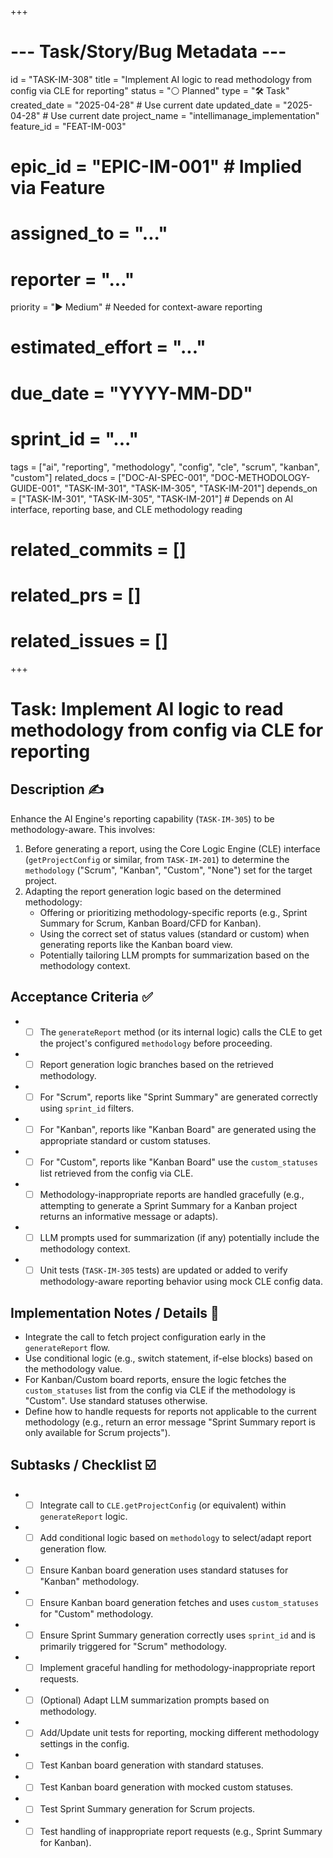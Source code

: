 +++
# --- Task/Story/Bug Metadata ---
id = "TASK-IM-308"
title = "Implement AI logic to read methodology from config via CLE for reporting"
status = "⚪️ Planned"
type = "🛠️ Task"
created_date = "2025-04-28" # Use current date
updated_date = "2025-04-28" # Use current date
project_name = "intellimanage_implementation"
feature_id = "FEAT-IM-003"
# epic_id = "EPIC-IM-001" # Implied via Feature
# assigned_to = "..."
# reporter = "..."
priority = "▶️ Medium" # Needed for context-aware reporting
# estimated_effort = "..."
# due_date = "YYYY-MM-DD"
# sprint_id = "..."
tags = ["ai", "reporting", "methodology", "config", "cle", "scrum", "kanban", "custom"]
related_docs = ["DOC-AI-SPEC-001", "DOC-METHODOLOGY-GUIDE-001", "TASK-IM-301", "TASK-IM-305", "TASK-IM-201"]
depends_on = ["TASK-IM-301", "TASK-IM-305", "TASK-IM-201"] # Depends on AI interface, reporting base, and CLE methodology reading
# related_commits = []
# related_prs = []
# related_issues = []
+++

# Task: Implement AI logic to read methodology from config via CLE for reporting

## Description ✍️

Enhance the AI Engine's reporting capability (`TASK-IM-305`) to be methodology-aware. This involves:
1.  Before generating a report, using the Core Logic Engine (CLE) interface (`getProjectConfig` or similar, from `TASK-IM-201`) to determine the `methodology` ("Scrum", "Kanban", "Custom", "None") set for the target project.
2.  Adapting the report generation logic based on the determined methodology:
    *   Offering or prioritizing methodology-specific reports (e.g., Sprint Summary for Scrum, Kanban Board/CFD for Kanban).
    *   Using the correct set of status values (standard or custom) when generating reports like the Kanban board view.
    *   Potentially tailoring LLM prompts for summarization based on the methodology context.

## Acceptance Criteria ✅

*   - [ ] The `generateReport` method (or its internal logic) calls the CLE to get the project's configured `methodology` before proceeding.
*   - [ ] Report generation logic branches based on the retrieved methodology.
*   - [ ] For "Scrum", reports like "Sprint Summary" are generated correctly using `sprint_id` filters.
*   - [ ] For "Kanban", reports like "Kanban Board" are generated using the appropriate standard or custom statuses.
*   - [ ] For "Custom", reports like "Kanban Board" use the `custom_statuses` list retrieved from the config via CLE.
*   - [ ] Methodology-inappropriate reports are handled gracefully (e.g., attempting to generate a Sprint Summary for a Kanban project returns an informative message or adapts).
*   - [ ] LLM prompts used for summarization (if any) potentially include the methodology context.
*   - [ ] Unit tests (`TASK-IM-305` tests) are updated or added to verify methodology-aware reporting behavior using mock CLE config data.

## Implementation Notes / Details 📝

*   Integrate the call to fetch project configuration early in the `generateReport` flow.
*   Use conditional logic (e.g., switch statement, if-else blocks) based on the methodology value.
*   For Kanban/Custom board reports, ensure the logic fetches the `custom_statuses` list from the config via CLE if the methodology is "Custom". Use standard statuses otherwise.
*   Define how to handle requests for reports not applicable to the current methodology (e.g., return an error message "Sprint Summary report is only available for Scrum projects").

## Subtasks / Checklist ☑️

*   - [ ] Integrate call to `CLE.getProjectConfig` (or equivalent) within `generateReport` logic.
*   - [ ] Add conditional logic based on `methodology` to select/adapt report generation flow.
*   - [ ] Ensure Kanban board generation uses standard statuses for "Kanban" methodology.
*   - [ ] Ensure Kanban board generation fetches and uses `custom_statuses` for "Custom" methodology.
*   - [ ] Ensure Sprint Summary generation correctly uses `sprint_id` and is primarily triggered for "Scrum" methodology.
*   - [ ] Implement graceful handling for methodology-inappropriate report requests.
*   - [ ] (Optional) Adapt LLM summarization prompts based on methodology.
*   - [ ] Add/Update unit tests for reporting, mocking different methodology settings in the config.
*   - [ ] Test Kanban board generation with standard statuses.
*   - [ ] Test Kanban board generation with mocked custom statuses.
*   - [ ] Test Sprint Summary generation for Scrum projects.
*   - [ ] Test handling of inappropriate report requests (e.g., Sprint Summary for Kanban).